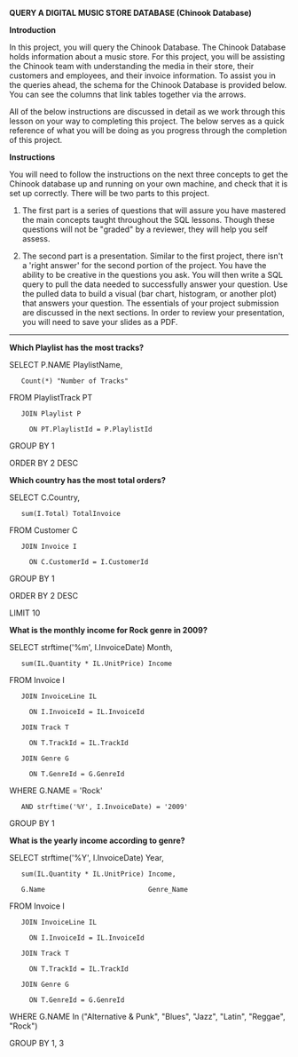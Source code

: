 **QUERY A DIGITAL MUSIC STORE DATABASE (Chinook Database)**


**Introduction**

In this project, you will query the Chinook Database. The Chinook Database holds information about a music store. For this project, you will be assisting the Chinook team with understanding the media in their store, their customers and employees, and their invoice information. To assist you in the queries ahead, the schema for the Chinook Database is provided below. You can see the columns that link tables together via the arrows.


All of the below instructions are discussed in detail as we work through this lesson on your way to completing this project. The below serves as a quick reference of what you will be doing as you progress through the completion of this project.

**Instructions**

You will need to follow the instructions on the next three concepts to get the Chinook database up and running on your own machine, and check that it is set up correctly. There will be two parts to this project.

1. The first part is a series of questions that will assure you have mastered the main concepts taught throughout the SQL lessons. Though these questions will not be "graded" by a reviewer, they will help you self assess.


2. The second part is a presentation. Similar to the first project, there isn't a 'right answer' for the second portion of the project. You have the ability to be creative in the questions you ask. You will then write a SQL query to pull the data needed to successfully answer your question. Use the pulled data to build a visual (bar chart, histogram, or another plot) that answers your question. The essentials of your project submission are discussed in the next sections. In order to review your presentation, you will need to save your slides as a PDF.

---

**Which Playlist has the most tracks?**

SELECT P.NAME   PlaylistName, 

       Count(*) "Number of Tracks" 

FROM   PlaylistTrack PT 

       JOIN Playlist P 

         ON PT.PlaylistId = P.PlaylistId 

GROUP  BY 1 

ORDER  BY 2 DESC 


**Which country has the most total orders?**

SELECT C.Country, 

       sum(I.Total) TotalInvoice 

FROM   Customer C 

       JOIN Invoice I 

         ON C.CustomerId = I.CustomerId 

GROUP  BY 1 

ORDER  BY 2 DESC 

LIMIT  10 


**What is the monthly income for Rock genre in 2009?**

SELECT strftime('%m', I.InvoiceDate)   Month, 

       sum(IL.Quantity * IL.UnitPrice) Income 

FROM   Invoice I 

       JOIN InvoiceLine IL 

         ON I.InvoiceId = IL.InvoiceId 

       JOIN Track T 

         ON T.TrackId = IL.TrackId 

       JOIN Genre G 

         ON T.GenreId = G.GenreId 

WHERE  G.NAME = 'Rock' 

       AND strftime('%Y', I.InvoiceDate) = '2009' 

GROUP  BY 1 



**What is the yearly income according to genre?**

SELECT strftime('%Y', I.InvoiceDate)   Year, 

       sum(IL.Quantity * IL.UnitPrice) Income,

	   G.Name 						   Genre_Name

FROM   Invoice I 

       JOIN InvoiceLine IL 

         ON I.InvoiceId = IL.InvoiceId 

       JOIN Track T 

         ON T.TrackId = IL.TrackId 

       JOIN Genre G 

         ON T.GenreId = G.GenreId 

WHERE  G.NAME In ("Alternative & Punk", "Blues", "Jazz", "Latin", "Reggae", "Rock") 

GROUP  BY 1, 3

